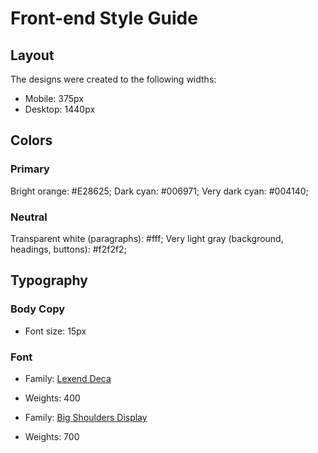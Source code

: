# Front-end Style Guide

## Layout

The designs were created to the following widths:

- Mobile: 375px
- Desktop: 1440px

## Colors

### Primary

Bright orange: #E28625;
Dark cyan: #006971;
Very dark cyan: #004140;

### Neutral

Transparent white (paragraphs): #fff;
Very light gray (background, headings, buttons): #f2f2f2;

## Typography

### Body Copy

- Font size: 15px

### Font

- Family: [Lexend Deca](https://fonts.google.com/specimen/Lexend+Deca)
- Weights: 400

- Family: [Big Shoulders Display](https://fonts.google.com/specimen/Big+Shoulders+Display)
- Weights: 700
